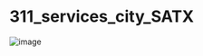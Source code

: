 # 311_services_city_SATX

![image](https://github.com/yassmin1/311_services_city_SATX/assets/38767315/96a01a35-d33a-4916-a0c2-43562247bfd3)

